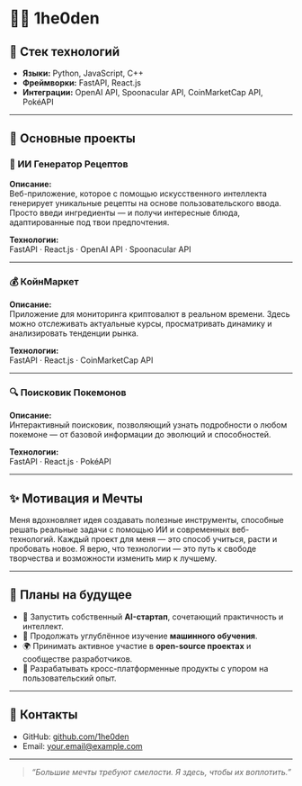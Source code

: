 # 👨‍💻 1he0den

## 💼 Стек технологий

- **Языки:** Python, JavaScript, C++
- **Фреймворки:** FastAPI, React.js
- **Интеграции:** OpenAI API, Spoonacular API, CoinMarketCap API, PokéAPI

---

## 🚀 Основные проекты

### 🍳 ИИ Генератор Рецептов

**Описание:**  
Веб-приложение, которое с помощью искусственного интеллекта генерирует уникальные рецепты на основе пользовательского ввода. Просто введи ингредиенты — и получи интересные блюда, адаптированные под твои предпочтения.

**Технологии:**  
FastAPI · React.js · OpenAI API · Spoonacular API

---

### 💰 КойнМаркет

**Описание:**  
Приложение для мониторинга криптовалют в реальном времени. Здесь можно отслеживать актуальные курсы, просматривать динамику и анализировать тенденции рынка.

**Технологии:**  
FastAPI · React.js · CoinMarketCap API

---

### 🔍 Поисковик Покемонов

**Описание:**  
Интерактивный поисковик, позволяющий узнать подробности о любом покемоне — от базовой информации до эволюций и способностей.

**Технологии:**  
FastAPI · React.js · PokéAPI

---

## ✨ Мотивация и Мечты

Меня вдохновляет идея создавать полезные инструменты, способные решать реальные задачи с помощью ИИ и современных веб-технологий. Каждый проект для меня — это способ учиться, расти и пробовать новое. Я верю, что технологии — это путь к свободе творчества и возможности изменить мир к лучшему.

---

## 🔮 Планы на будущее

- 🚀 Запустить собственный **AI-стартап**, сочетающий практичность и интеллект.
- 🧠 Продолжать углублённое изучение **машинного обучения**.
- 🌍 Принимать активное участие в **open-source проектах** и сообществе разработчиков.
- 📱 Разрабатывать кросс-платформенные продукты с упором на пользовательский опыт.

---

## 📢 Контакты

- GitHub: [github.com/1he0den](https://github.com/1he0den)
- Email: your.email@example.com

---

> *“Большие мечты требуют смелости. Я здесь, чтобы их воплотить.”*

